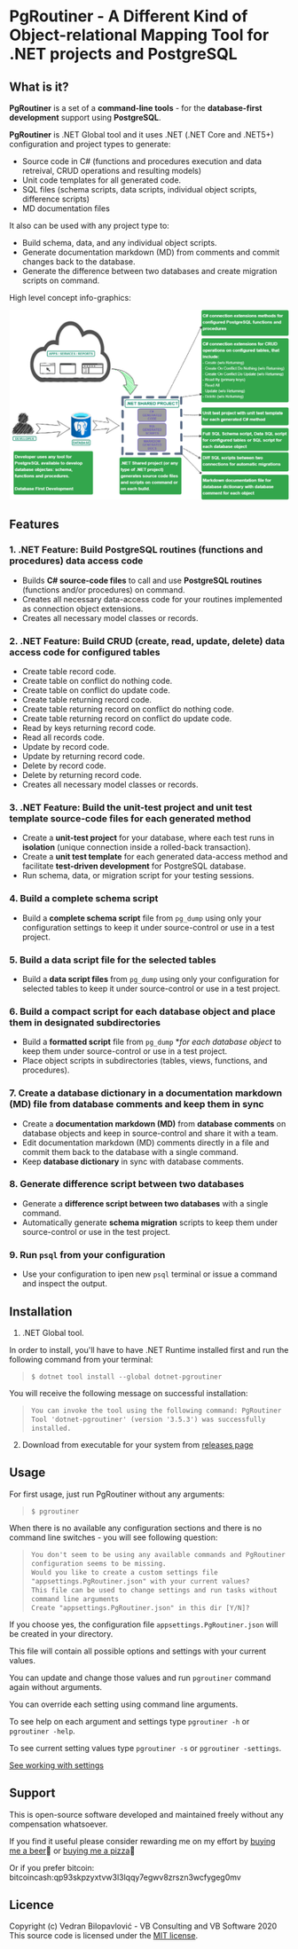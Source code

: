 ﻿# PgRoutiner - A Different Kind of Object-relational Mapping Tool for .NET projects and PostgreSQL

## What is it?


**PgRoutiner** is a set of a **command-line tools** - for the **database-first development** support using **PostgreSQL**.

**PgRoutiner** is .NET Global tool and it uses .NET (.NET Core and .NET5+) configuration and project types to generate:

- Source code in C# (functions and procedures execution and data retreival, CRUD operations and resulting models)
- Unit code templates for all generated code.
- SQL files (schema scripts, data scripts, individual object scripts, difference scripts)
- MD documentation files

It also can be used with any project type to:

- Build schema, data, and any individual object scripts.
- Generate documentation markdown (MD) from comments and commit changes back to the database.
- Generate the difference between two databases and create migration scripts on command.

High level concept info-graphics:

<img src="https://raw.githubusercontent.com/vb-consulting/PgRoutinerDemo/master/pgroutiner%20-%20concept.png" alt="concept" width="640"/>

## Features

### 1. .NET Feature: Build PostgreSQL routines (functions and procedures) data access code

- Builds **C# source-code files** to call and use **PostgreSQL routines** (functions and/or procedures) on command.
- Creates all necessary data-access code for your routines implemented as connection object extensions.
- Creates all necessary model classes or records.

### 2. .NET Feature: Build CRUD (create, read, update, delete) data access code for configured tables

- Create table record code.
- Create table on conflict do nothing code.
- Create table on conflict do update code.
- Create table returning record code.
- Create table returning record on conflict do nothing code.
- Create table returning record on conflict do update code.
- Read by keys returning record code.
- Read all records code.
- Update by record code.
- Update by returning record code.
- Delete by record code.
- Delete by returning record code.
- Creates all necessary model classes or records.

### 3. .NET Feature: Build the unit-test project and unit test template source-code files for each generated method

- Create a **unit-test project** for your database, where each test runs in **isolation** (unique connection inside a rolled-back transaction).
- Create a **unit test template** for each generated data-access method and facilitate **test-driven development** for PostgreSQL database. 
- Run schema, data, or migration script for your testing sessions.

### 4. Build a complete schema script

- Build a **complete schema script** file from `pg_dump` using only your configuration settings to keep it under source-control or use in a test project.

### 5. Build a data script file for the selected tables

- Build a **data script files** from `pg_dump` using only your configuration for selected tables to keep it under source-control or use in a test project.

### 6. Build a compact script for each database object and place them in designated subdirectories

- Build a **formatted script** file from `pg_dump` **for each database object* to keep them under source-control or use in a test project.
- Place object scripts in subdirectories (tables, views, functions, and procedures).

### 7. Create a database dictionary in a documentation markdown (MD) file from database comments and keep them in sync

- Create a **documentation markdown (MD)** from **database comments** on database objects and keep in source-control and share it with a team.
- Edit documentation markdown (MD) comments directly in a file and commit them back to the database with a single command.
- Keep **database dictionary** in sync with database comments.

### 8. Generate difference script between two databases

- Generate a **difference script between two databases** with a single command.
- Automatically generate **schema migration** scripts to keep them under source-control or use in the test project.

### 9. Run `psql` from your configuration

- Use your configuration to ipen new `psql` terminal or issue a command and inspect the output.

## Installation

1) .NET Global tool.

In order to install, you'll have to have .NET Runtime installed first and run the following command from your terminal:

> ```
> $ dotnet tool install --global dotnet-pgroutiner
> ```

You will receive the following message on successful installation:

> ```
> You can invoke the tool using the following command: PgRoutiner
> Tool 'dotnet-pgroutiner' (version '3.5.3') was successfully installed.
> ```

2) Download from executable for your system from [releases page](https://github.com/vb-consulting/PgRoutiner/releases)

## Usage

For first usage, just run PgRoutiner without any arguments:

> ```
> $ pgroutiner
> ```

When there is no available any configuration sections and there is no command line switches - you will see following question:

>```
>You don't seem to be using any available commands and PgRoutiner configuration seems to be missing.
>Would you like to create a custom settings file "appsettings.PgRoutiner.json" with your current values?
>This file can be used to change settings and run tasks without command line arguments
>Create "appsettings.PgRoutiner.json" in this dir [Y/N]?
>```

If you choose yes, the configuration file `appsettings.PgRoutiner.json` will be created in your directory.

This file will contain all possible options and settings with your current values. 

You can update and change those values and run `pgroutiner` command again without arguments.

You can override each setting using command line arguments.

To see help on each argument and settings type `pgroutiner -h` or `pgroutiner -help`.

To see current setting values type `pgroutiner -s` or `pgroutiner -settings`.

[See working with settings](https://github.com/vb-consulting/PgRoutiner/wiki/1.-WORKING-WITH-SETTINGS)

## Support
 
This is open-source software developed and maintained freely without any compensation whatsoever.
 
If you find it useful please consider rewarding me on my effort by [buying me a beer](https://www.paypal.me/vbsoftware/5)🍻 or [buying me a pizza](https://www.paypal.me/vbsoftware/10)🍕
 
Or if you prefer bitcoin:
bitcoincash:qp93skpzyxtvw3l3lqqy7egwv8zrszn3wcfygeg0mv
 
## Licence
 
Copyright (c) Vedran Bilopavlović - VB Consulting and VB Software 2020
This source code is licensed under the [MIT license](https://github.com/vb-consulting/PgRoutiner/blob/master/LICENSE).

